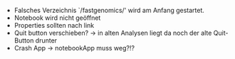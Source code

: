 - Falsches Verzeichnis `/fastgenomics/' wird am Anfang gestartet.
- Notebook wird nicht geöffnet
- Properties sollten nach link
- Quit button verschieben? -> in alten Analysen liegt da noch der alte Quit-Button drunter
- Crash App -> notebookApp muss weg?!?
